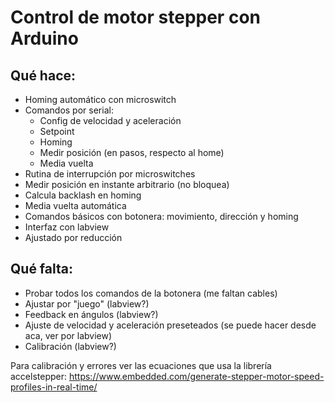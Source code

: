 # Control de motor stepper con Arduino

## Qué hace:
+ Homing automático con microswitch
+ Comandos por serial:
  - Config de velocidad y aceleración
  - Setpoint
  - Homing
  - Medir posición (en pasos, respecto al home)
  - Media vuelta
+ Rutina de interrupción por microswitches
+ Medir posición en instante arbitrario (no bloquea)
+ Calcula backlash en homing 
+ Media vuelta automática
+ Comandos básicos con botonera: movimiento, dirección y homing
+ Interfaz con labview
+ Ajustado por reducción 

## Qué falta:
+ Probar todos los comandos de la botonera (me faltan cables)
+ Ajustar por "juego" (labview?)
+ Feedback en ángulos (labview?)
+ Ajuste de velocidad y aceleración preseteados (se puede hacer desde aca, ver por labview)
+ Calibración (labview?)

Para calibración y errores ver las ecuaciones que usa la librería accelstepper:
https://www.embedded.com/generate-stepper-motor-speed-profiles-in-real-time/

